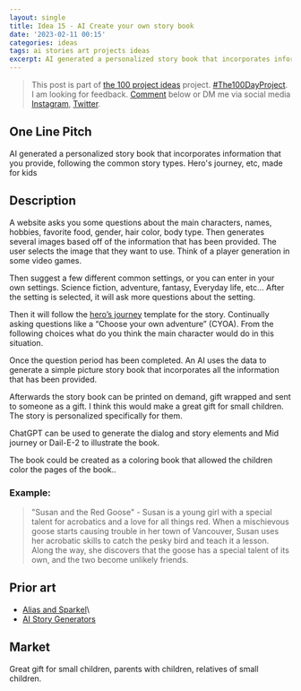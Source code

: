 ```yaml
---
layout: single
title: Idea 15 - AI Create your own story book 
date: '2023-02-11 00:15'
categories: ideas
tags: ai stories art projects ideas
excerpt: AI generated a personalized story book that incorporates information that you provide, following the common story types. Hero's journey, etc, made for kids
---
```


> This post is part of [the 100 project ideas](https://blog.abluestar.com/projects/2023-100-ideas/) project. [#The100DayProject](https://www.the100dayproject.org/). I am looking for feedback. <a href='#utterances-comments'>Comment</a> below or DM me via social media <a href="https://instagram.com/funvill" rel="nofollow noopener noreferrer"><i class="fab fa-fw fa-instagram" aria-hidden="true"></i><span class="label">Instagram</span></a>, <a href="https://twitter.com/funvill" rel="nofollow noopener noreferrer"><i class="fab fa-fw fa-twitter" aria-hidden="true"></i><span class="label">Twitter</span></a>.

## One Line Pitch

AI generated a personalized story book that incorporates information that you provide, following the common story types. Hero's journey, etc, made for kids

## Description 

A website asks you some questions about the main characters, names, hobbies, favorite food, gender, hair color, body type. Then generates several images based off of the information that has been provided. The user selects the image that they want to use. Think of a player generation in some video games. 

Then suggest a few different common settings, or you can enter in your own settings. Science fiction, adventure, fantasy, Everyday life, etc… After the setting is selected, it will ask more questions about the setting. 

Then it will follow the [hero’s journey](https://en.wikipedia.org/wiki/Hero%27s_journey) template for the story. Continually asking questions like a “Choose your own adventure” (CYOA). From the following choices what do you think the main character would do in this situation.  

Once the question period has been completed. An AI uses the data to generate a simple picture story book that incorporates all the information that has been provided. 

Afterwards the story book can be printed on demand, gift wrapped and sent to someone as a gift. I think this would make a great gift for small children. The story is personalized specifically for them. 

ChatGPT can be used to generate the dialog and story elements and Mid journey or Dail-E-2 to illustrate the book. 

The book could be created as a coloring book that allowed the children color the pages of the book.. 

### Example: 

> "Susan and the Red Goose" - Susan is a young girl with a special talent for acrobatics and a love for all things red. When a mischievous goose starts causing trouble in her town of Vancouver, Susan uses her acrobatic skills to catch the pesky bird and teach it a lesson. Along the way, she discovers that the goose has a special talent of its own, and the two become unlikely friends.

## Prior art 

- [Alias and Sparkel](https://twitter.com/ammaar/status/1601284293363261441?t=lfPIyR5qgierGC3UnYX4YA&s=19)\
- [AI Story Generators](https://aiartists.org/ai-story-generators)

## Market 

Great gift for small children, parents with children, relatives of small children. 

